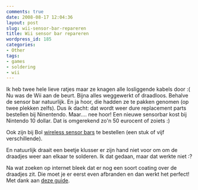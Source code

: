 ```yaml
---
comments: true
date: 2008-08-17 12:04:36
layout: post
slug: wii-sensor-bar-repareren
title: Wii sensor bar repareren
wordpress_id: 185
categories:
- Other
tags:
- games
- soldering
- wii
---
```


Ik heb twee hele lieve ratjes maar ze knagen alle losliggende kabels door :(
Nu was de Wii aan de beurt. Bijna alles weggewerkt of draadloos. Behalve de sensor bar natuurlijk. En ja hoor, die hadden ze te pakken genomen (op twee plekken zelfs). Dus ik dacht: dat wordt weer dure replacement parts bestellen bij Ninentendo. Maar.... nee hoor! Een nieuwe sensorbar kost bij Nintendo 10 dollar. Dat is omgerekend zo'n 50 eurocent of zoiets :)

Ook zijn bij Bol [wireless sensor bars](http://www.nl.bol.com/is-bin/INTERSHOP.enfinity/eCS/Store/nl/-/EUR/BOL_DisplayProductInformation-Start?BOL_OWNER_ID=1004004005567625&Section=GAMES&lgl=1&plid=CMqR5JsdfgIAAAEbLVbzuNAc&lgl_BOL_OWNER_ID=1&lgl_Section=1) te bestellen (een stuk of vijf verschillende).

En natuurlijk draait een beetje klusser er zijn hand niet voor om om de draadjes weer aan elkaar te solderen. Ik dat gedaan, maar dat werkte niet :?

Na wat zoeken op internet bleek dat er nog een soort coating over de draadjes zit. Die moet je er eerst even afbranden en dan werkt het perfect! Met dank aan [deze guide](http://tsandhol.blogspot.com/2007/07/wii-sensor-bar-repair.html).
